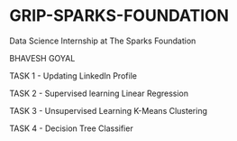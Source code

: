 # GRIP-SPARKS-FOUNDATION
Data Science Internship at The Sparks Foundation

BHAVESH GOYAL

TASK 1 - Updating LinkedIn Profile

TASK 2 - Supervised learning Linear Regression

TASK 3 - Unsupervised Learning K-Means Clustering

TASK 4 - Decision Tree Classifier
